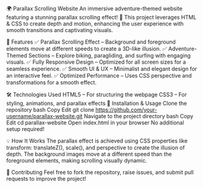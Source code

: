 🌍 Parallax Scrolling Website
An immersive adventure-themed website featuring a stunning parallax scrolling effect! 🚀 This project leverages HTML & CSS to create depth and motion, enhancing the user experience with smooth transitions and captivating visuals.

🎯 Features
✅ Parallax Scrolling Effect – Background and foreground elements move at different speeds to create a 3D-like illusion.
✅ Adventure-Themed Sections – Explore biking, paragliding, and surfing with engaging visuals.
✅ Fully Responsive Design – Optimized for all screen sizes for a seamless experience.
✅ Smooth UI & UX – Minimalist and elegant design for an interactive feel.
✅ Optimized Performance – Uses CSS perspective and transformations for a smooth effect.

🛠️ Technologies Used
HTML5 – For structuring the webpage
CSS3 – For styling, animations, and parallax effects
🚀 Installation & Usage
Clone the repository
bash
Copy
Edit
git clone https://github.com/your-username/parallax-website.git
Navigate to the project directory
bash
Copy
Edit
cd parallax-website
Open index.html in your browser
No additional setup required!

💡 How It Works
The parallax effect is achieved using CSS properties like transform: translateZ(), scale(), and perspective to create the illusion of depth. The background images move at a different speed than the foreground elements, making scrolling visually dynamic.

🌟 Contributing
Feel free to fork the repository, raise issues, and submit pull requests to improve the project!
